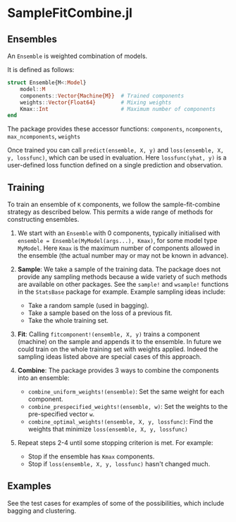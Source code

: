 # SampleFitCombine.jl

## Ensembles

An `Ensemble` is weighted combination of models.

It is defined as follows:

```julia
struct Ensemble{M<:Model}
    model::M
    components::Vector{Machine{M}}  # Trained components
    weights::Vector{Float64}        # Mixing weights
    Kmax::Int                       # Maximum number of components
end
```

The package provides these accessor functions: `components`, `ncomponents`, `max_ncomponents`, `weights`

Once trained you can call `predict(ensemble, X, y)` and `loss(ensemble, X, y, lossfunc)`, which can be used in evaluation.
Here `lossfunc(yhat, y)` is a user-defined loss function defined on a single prediction and observation.

## Training

To train an ensemble of `K` components, we follow the sample-fit-combine strategy as described below.
This permits a wide range of methods for constructing ensembles.

1. We start with an `Ensemble` with 0 components, typically initialised with `ensemble = Ensemble(MyModel(args...), Kmax)`,
   for some model type `MyModel`.
   Here `Kmax` is the maximum number of components allowed in the ensemble
   (the actual number may or may not be known in advance).

2. __Sample__: We take a sample of the training data.
   The package does not provide any sampling methods because a wide variety of such methods are available on other packages.
   See the `sample!` and `wsample!` functions in the `StatsBase` package for example.
   Example sampling ideas include:
   - Take a random sample (used in bagging).
   - Take a sample based on the loss of a previous fit.
   - Take the whole training set.

3. __Fit__: Calling `fitcomponent!(ensemble, X, y)` trains a component (machine) on the sample and appends it to the ensemble.
   In future we could train on the whole training set with weights applied.
   Indeed the sampling ideas listed above are special cases of this approach.

4. __Combine__: The package provides 3 ways to combine the components into an ensemble:

    - `combine_uniform_weights!(ensemble)`: Set the same weight for each component.
    - `combine_prespecified_weights!(ensemble, w)`: Set the weights to the pre-specified vector `w`.
    - `combine_optimal_weights!(ensemble, X, y, lossfunc)`: Find the weights that minimize `loss(ensemble, X, y, lossfunc)`

5. Repeat steps 2-4 until some stopping criterion is met.
   For example:
   - Stop if the ensemble has `Kmax` components.
   - Stop if `loss(ensemble, X, y, lossfunc)` hasn't changed much.

## Examples

See the test cases for examples of some of the possibilities, which include bagging and clustering.
